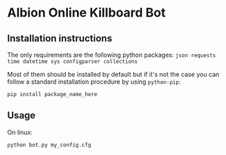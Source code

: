 Albion Online Killboard Bot
===========================

Installation instructions
-------------------------

The only requirements are the following python packages:
`json requests time datetime sys configparser collections`

Most of them should be installed by default but if it's not the case you can follow a standard installation procedure by using `python-pip`:

`pip install package_name_here`

Usage
-----

On linux:

`python bot.py my_config.cfg`
